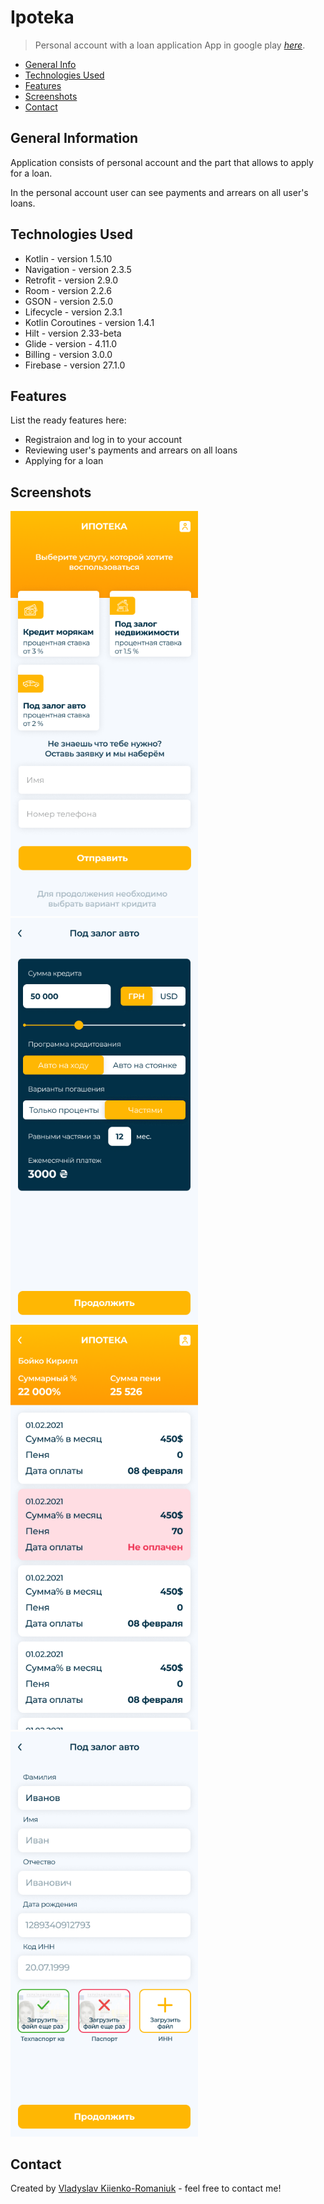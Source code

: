 # Ipoteka
> Personal account with a loan application
> App in google play [_here_](https://play.google.com/store/apps/details?id=com.codart.ipoteka). 
* [General Info](#general-information)
* [Technologies Used](#technologies-used)
* [Features](#features)
* [Screenshots](#screenshots)
* [Contact](#contact)
<!-- * [License](#license) -->


## General Information
Application consists of personal account and the part that allows to apply for a loan. 

In the personal account user can see payments and arrears on all user's loans.


## Technologies Used
- Kotlin - version 1.5.10 
- Navigation - version 2.3.5
- Retrofit - version 2.9.0
- Room - version 2.2.6
- GSON - version 2.5.0
- Lifecycle - version 2.3.1
- Kotlin Coroutines - version 1.4.1
- Hilt - version 2.33-beta
- Glide - version - 4.11.0
- Billing - version 3.0.0
- Firebase - version 27.1.0


## Features
List the ready features here:
- Registraion and log in to your account
- Reviewing user's payments and arrears on all loans
- Applying for a loan


## Screenshots
<img src="https://github.com/FunnyCPP/Ipoteka/blob/master/img/img1.png" width="300"> <img src="https://github.com/FunnyCPP/Ipoteka/blob/master/img/img2.png" width="300"> <img src="https://github.com/FunnyCPP/Ipoteka/blob/master/img/img3.png" width="300">
<img src="https://github.com/FunnyCPP/Ipoteka/blob/master/img/img4.png" width="300">
<!-- If you have screenshots you'd like to share, include them here. -->


## Contact
Created by [Vladyslav Kiienko-Romaniuk](https://mail.google.com/mail/u/?authuser=kiienko.romaniuk@gmail.com) - feel free to contact me!

